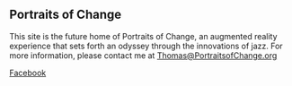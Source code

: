 ## Portraits of Change

This site is the future home of Portraits of Change, an augmented reality experience that sets forth an odyssey through the innovations of jazz. For more information, please contact me at Thomas@PortraitsofChange.org

 [Facebook](fb.me/JazzPortraitsofChange) 
 
 
